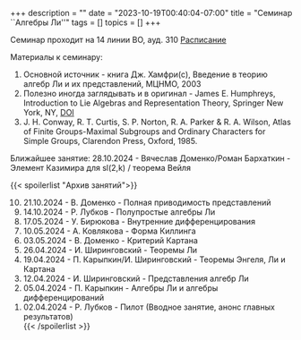 +++
description = ""
date = "2023-10-19T00:40:04-07:00"
title = "Семинар ``Алгебры Ли''"
tags = []
topics = []
+++

Семинар проходит на 14 линии ВО, ауд. 310 
[Расписание](https://indico.eimi.ru/category/113/)

Материалы к семинару:
1. Основной источник - книга Дж. Хамфри(с), Введение в теорию алгебр Ли и их представлений, МЦНМО, 2003 [](https://biblio.mccme.ru/node/1667)
2. Полезно иногда заглядывать и в оригинал - James E. Humphreys, Introduction to Lie Algebras and Representation Theory, Springer New York, NY, [DOI](https://doi.org/10.1007/978-1-4612-6398-2)
3. J. H. Conway, R. T. Curtis, S. P. Norton, R. A. Parker & R. A. Wilson, Atlas of Finite Groups-Maximal Subgroups and Ordinary Characters for Simple Groups, Clarendon Press, Oxford, 1985.

Ближайшее занятие:
28.10.2024 - Вячеслав Доменко/Роман Бархаткин - Элемент Казимира для sl(2,k) / теорема Вейля

{{< spoilerlist "Архив занятий">}}<ol reversed>
  <li>21.10.2024 - В. Доменко - Полная приводимость представлений</li>
  <li>14.10.2024 - Р. Лубков - Полупростые алгебры Ли</li>
  <li>17.05.2024 - У. Бирюкова - Внутренние дифференцирования</li>
  <li>10.05.2024 - А. Ковлякова - Форма Киллинга</li>
  <li>03.05.2024 - В. Доменко - Критерий Картана</li>
  <li>26.04.2024 - И. Ширинговский - Теоремы Ли</li>
  <li>19.04.2024 - П. Карыпкин/И. Ширинговский - Теоремы Энгеля, Ли и Картана</li>
  <li>12.04.2024 - И. Ширинговский - Представления алгебр Ли</li>
  <li>05.04.2024 - П. Карыпкин - Алгебры Ли и алгебры дифференцирований</li>
  <li>02.04.2024 - Р. Лубков - Пилот (Вводное занятие, анонс главных результатов)</li>
{{< /spoilerlist >}}
